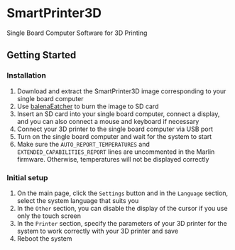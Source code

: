 # SmartPrinter3D

Single Board Computer Software for 3D Printing

## Getting Started

### Installation

1. Download and extract the SmartPrinter3D image corresponding to your single board computer
1. Use [balenaEatcher](https://www.balena.io/etcher/) to burn the image to SD card
1. Insert an SD card into your single board computer, connect a display, and you can also connect a mouse and keyboard if necessary
1. Connect your 3D printer to the single board computer via USB port
1. Turn on the single board computer and wait for the system to start
1. Make sure the `AUTO_REPORT_TEMPERATURES` and `EXTENDED_CAPABILITIES_REPORT` lines are uncommented in the Marlin firmware. Otherwise, temperatures will not be displayed correctly

### Initial setup
1. On the main page, click the ```Settings``` button and in the ```Language``` section, select the system language that suits you
1. In the ```Other``` section, you can disable the display of the cursor if you use only the touch screen
1. In the ```Printer``` section, specify the parameters of your 3D printer for the system to work correctly with your 3D printer and save
1. Reboot the system
